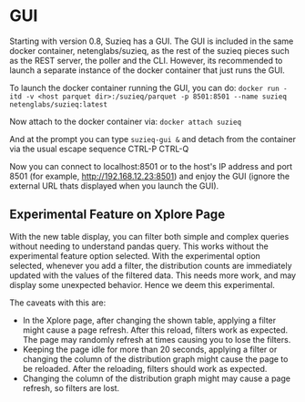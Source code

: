 # GUI

Starting with version 0.8, Suzieq has a GUI. The GUI is included in the same docker container, netenglabs/suzieq, as the rest of the suzieq pieces such as the REST server, the poller and the CLI. However, its recommended to launch a separate instance of the docker container that just runs the GUI.

To launch the docker container running the GUI, you can do:
```docker run -itd -v <host parquet dir>:/suzieq/parquet -p 8501:8501 --name suzieq netenglabs/suzieq:latest```

Now attach to the docker container via:
```docker attach suzieq```

And at the prompt you can type ```suzieq-gui &``` and detach from the container via the usual escape sequence CTRL-P CTRL-Q

Now you can connect to localhost:8501 or to the host's IP address and port 8501 (for example, http://192.168.12.23:8501) and enjoy the GUI (ignore the external URL thats displayed when you launch the GUI).

## Experimental Feature on Xplore Page

With the new table display, you can filter both simple and complex queries without needing to understand pandas query. This works without the experimental feature option selected. With the experimental option selected, whenever you add a filter, the distribution counts are immediately updated with the values of the filtered data. This needs more work, and may display some unexpected behavior. Hence we deem this experimental.

The caveats with this are:

* In the Xplore page, after changing the shown table, applying a filter might cause a page refresh. After this reload, filters work as expected. The page may randomly refresh at times causing you to lose the filters.
* Keeping the page idle for more than 20 seconds, applying a filter or changing the column of the distribution graph might cause the page to be reloaded. After the reloading, filters should work as expected.
* Changing the column of the distribution graph might may cause a page refresh, so filters are lost.
